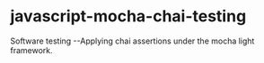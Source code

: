 # javascript-mocha-chai-testing
 Software testing --Applying chai assertions under the mocha light framework.
